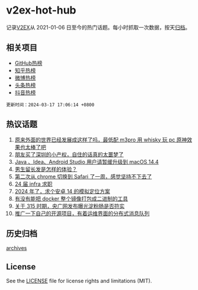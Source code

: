 # v2ex-hot-hub

 记录[V2EX](https://www.v2ex.com/)从 2021-01-06 日至今的热门话题。每小时抓取一次数据，按天[归档](archives)。
 
 ## 相关项目

- [GitHub热榜](https://github.com/lonnyzhang423/github-hot-hub)
- [知乎热榜](https://github.com/lonnyzhang423/zhihu-hot-hub)
- [微博热榜](https://github.com/lonnyzhang423/weibo-hot-hub)
- [头条热榜](https://github.com/lonnyzhang423/toutiao-hot-hub)
- [抖音热榜](https://github.com/lonnyzhang423/douyin-hot-hub)


 `更新时间：2024-03-17 17:06:14 +0800`

## 热议话题

1. [原来外面的世界已经发展成这样了吗，最低配 m3pro 用 whisky 玩 pc 原神效果也太棒了吧](https://www.v2ex.com/t/1024440)
1. [朋友买了深圳的小产权，自住的话真的太噩梦了](https://www.v2ex.com/t/1024413)
1. [Java 、Idea、Android Studio 用户请暂缓升级到 macOS 14.4](https://www.v2ex.com/t/1024389)
1. [男生留长发是怎样的体验？](https://www.v2ex.com/t/1024367)
1. [第二次从 chrome 切换到 Safari 了一周，感觉坚持不下去了](https://www.v2ex.com/t/1024366)
1. [24 届 infra 求职](https://www.v2ex.com/t/1024359)
1. [2024 年了，求个安卓 14 的模拟定位方案](https://www.v2ex.com/t/1024358)
1. [有没有能把 docker 整个镜像打包成二进制的工具](https://www.v2ex.com/t/1024405)
1. [关于 315 时期，央广网发布曝光淀粉肠是否符实](https://www.v2ex.com/t/1024410)
1. [推广一下自己的开源项目，有着运维界面的分布式消息队列](https://www.v2ex.com/t/1024402)

## 历史归档

[archives](archives)

## License

See the [LICENSE](LICENSE) file for license rights and limitations (MIT).
